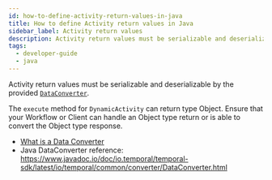 ```yaml
---
id: how-to-define-activity-return-values-in-java
title: How to define Activity return values in Java
sidebar_label: Activity return values
description: Activity return values must be serializable and deserializable by the provided `DataConverter`
tags:
  - developer-guide
  - java
---
```


Activity return values must be serializable and deserializable by the provided [`DataConverter`](https://www.javadoc.io/static/io.temporal/temporal-sdk/1.17.0/io/temporal/common/converter/DataConverter.html).

The `execute` method for `DynamicActivity` can return type Object.
Ensure that your Workflow or Client can handle an Object type return or is able to convert the Object type response.

- [What is a Data Converter](/concepts/what-is-a-data-converter)
- Java DataConverter reference: <https://www.javadoc.io/doc/io.temporal/temporal-sdk/latest/io/temporal/common/converter/DataConverter.html>
